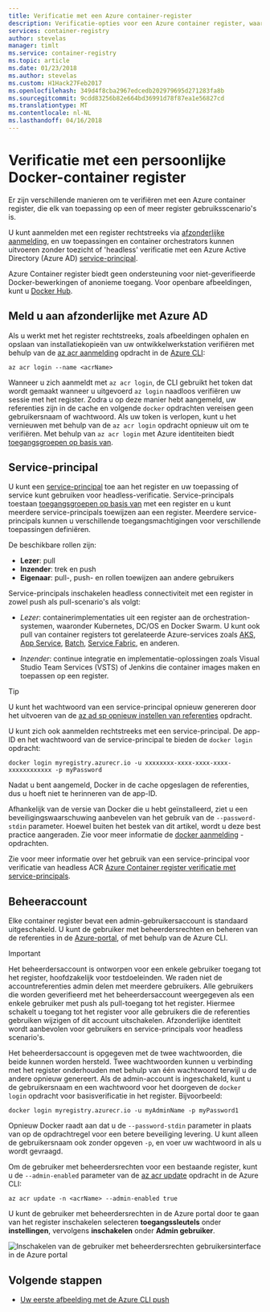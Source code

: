 ```yaml
---
title: Verificatie met een Azure container-register
description: Verificatie-opties voor een Azure container register, waaronder Azure Active Directory-service principals direct en het register aanmelding.
services: container-registry
author: stevelas
manager: timlt
ms.service: container-registry
ms.topic: article
ms.date: 01/23/2018
ms.author: stevelas
ms.custom: H1Hack27Feb2017
ms.openlocfilehash: 349d4f8cba2967edcedb202979695d271283fa8b
ms.sourcegitcommit: 9cdd83256b82e664bd36991d78f87ea1e56827cd
ms.translationtype: MT
ms.contentlocale: nl-NL
ms.lasthandoff: 04/16/2018
---
```

# <a name="authenticate-with-a-private-docker-container-registry"></a>Verificatie met een persoonlijke Docker-container register

Er zijn verschillende manieren om te verifiëren met een Azure container register, die elk van toepassing op een of meer register gebruiksscenario's is.

U kunt aanmelden met een register rechtstreeks via [afzonderlijke aanmelding](#individual-login-with-azure-ad), en uw toepassingen en container orchestrators kunnen uitvoeren zonder toezicht of 'headless' verificatie met een Azure Active Directory (Azure AD) [ service-principal](#service-principal).

Azure Container register biedt geen ondersteuning voor niet-geverifieerde Docker-bewerkingen of anonieme toegang. Voor openbare afbeeldingen, kunt u [Docker Hub](https://docs.docker.com/docker-hub/).

## <a name="individual-login-with-azure-ad"></a>Meld u aan afzonderlijke met Azure AD

Als u werkt met het register rechtstreeks, zoals afbeeldingen ophalen en opslaan van installatiekopieën van uw ontwikkelwerkstation verifiëren met behulp van de [az acr aanmelding](/cli/azure/acr?view=azure-cli-latest#az_acr_login) opdracht in de [Azure CLI](/cli/azure/install-azure-cli):

```azurecli
az acr login --name <acrName>
```

Wanneer u zich aanmeldt met `az acr login`, de CLI gebruikt het token dat wordt gemaakt wanneer u uitgevoerd `az login` naadloos verifiëren uw sessie met het register. Zodra u op deze manier hebt aangemeld, uw referenties zijn in de cache en volgende `docker` opdrachten vereisen geen gebruikersnaam of wachtwoord. Als uw token is verlopen, kunt u het vernieuwen met behulp van de `az acr login` opdracht opnieuw uit om te verifiëren. Met behulp van `az acr login` met Azure identiteiten biedt [toegangsgroepen op basis van](../role-based-access-control/role-assignments-portal.md).

## <a name="service-principal"></a>Service-principal

U kunt een [service-principal](../active-directory/develop/active-directory-application-objects.md) toe aan het register en uw toepassing of service kunt gebruiken voor headless-verificatie. Service-principals toestaan [toegangsgroepen op basis van](../role-based-access-control/role-assignments-portal.md) met een register en u kunt meerdere service-principals toewijzen aan een register. Meerdere service-principals kunnen u verschillende toegangsmachtigingen voor verschillende toepassingen definiëren.

De beschikbare rollen zijn:

  * **Lezer**: pull
  * **Inzender**: trek en push
  * **Eigenaar**: pull-, push- en rollen toewijzen aan andere gebruikers

Service-principals inschakelen headless connectiviteit met een register in zowel push als pull-scenario's als volgt:

  * *Lezer*: containerimplementaties uit een register aan de orchestration-systemen, waaronder Kubernetes, DC/OS en Docker Swarm. U kunt ook pull van container registers tot gerelateerde Azure-services zoals [AKS](../aks/index.yml), [App Service](../app-service/index.yml), [Batch](../batch/index.yml), [Service Fabric](/azure/service-fabric/), en anderen.

  * *Inzender*: continue integratie en implementatie-oplossingen zoals Visual Studio Team Services (VSTS) of Jenkins die container images maken en toepassen op een register.

> [!TIP]
> U kunt het wachtwoord van een service-principal opnieuw genereren door het uitvoeren van de [az ad sp opnieuw instellen van referenties](/cli/azure/ad/sp?view=azure-cli-latest#az_ad_sp_reset_credentials) opdracht.
>

U kunt zich ook aanmelden rechtstreeks met een service-principal. De app-ID en het wachtwoord van de service-principal te bieden de `docker login` opdracht:

```
docker login myregistry.azurecr.io -u xxxxxxxx-xxxx-xxxx-xxxx-xxxxxxxxxxxx -p myPassword
```

Nadat u bent aangemeld, Docker in de cache opgeslagen de referenties, dus u hoeft niet te herinneren van de app-ID.

Afhankelijk van de versie van Docker die u hebt geïnstalleerd, ziet u een beveiligingswaarschuwing aanbevelen van het gebruik van de `--password-stdin` parameter. Hoewel buiten het bestek van dit artikel, wordt u deze best practice aangeraden. Zie voor meer informatie de [docker aanmelding](https://docs.docker.com/engine/reference/commandline/login/) -opdrachten.

Zie voor meer informatie over het gebruik van een service-principal voor verificatie van headless ACR [Azure Container register verificatie met service-principals](container-registry-auth-service-principal.md).

## <a name="admin-account"></a>Beheeraccount

Elke container register bevat een admin-gebruikersaccount is standaard uitgeschakeld. U kunt de gebruiker met beheerdersrechten en beheren van de referenties in de [Azure-portal](container-registry-get-started-portal.md#create-a-container-registry), of met behulp van de Azure CLI.

> [!IMPORTANT]
> Het beheerdersaccount is ontworpen voor een enkele gebruiker toegang tot het register, hoofdzakelijk voor testdoeleinden. We raden niet de accountreferenties admin delen met meerdere gebruikers. Alle gebruikers die worden geverifieerd met het beheerdersaccount weergegeven als een enkele gebruiker met push als pull-toegang tot het register. Hiermee schakelt u toegang tot het register voor alle gebruikers die de referenties gebruiken wijzigen of dit account uitschakelen. Afzonderlijke identiteit wordt aanbevolen voor gebruikers en service-principals voor headless scenario's.
>

Het beheerdersaccount is opgegeven met de twee wachtwoorden, die beide kunnen worden hersteld. Twee wachtwoorden kunnen u verbinding met het register onderhouden met behulp van één wachtwoord terwijl u de andere opnieuw genereert. Als de admin-account is ingeschakeld, kunt u de gebruikersnaam en een wachtwoord voor het doorgeven de `docker login` opdracht voor basisverificatie in het register. Bijvoorbeeld:

```
docker login myregistry.azurecr.io -u myAdminName -p myPassword1
```

Opnieuw Docker raadt aan dat u de `--password-stdin` parameter in plaats van op de opdrachtregel voor een betere beveiliging levering. U kunt alleen de gebruikersnaam ook zonder opgeven `-p`, en voer uw wachtwoord in als u wordt gevraagd.

Om de gebruiker met beheerdersrechten voor een bestaande register, kunt u de `--admin-enabled` parameter van de [az acr update](/cli/azure/acr?view=azure-cli-latest#az_acr_update) opdracht in de Azure CLI:

```azurecli
az acr update -n <acrName> --admin-enabled true
```

U kunt de gebruiker met beheerdersrechten in de Azure portal door te gaan van het register inschakelen selecteren **toegangssleutels** onder **instellingen**, vervolgens **inschakelen** onder **Admin gebruiker**.

![Inschakelen van de gebruiker met beheerdersrechten gebruikersinterface in de Azure portal][auth-portal-01]

## <a name="next-steps"></a>Volgende stappen

* [Uw eerste afbeelding met de Azure CLI push](container-registry-get-started-azure-cli.md)

<!-- IMAGES -->
[auth-portal-01]: ./media/container-registry-authentication/auth-portal-01.png
